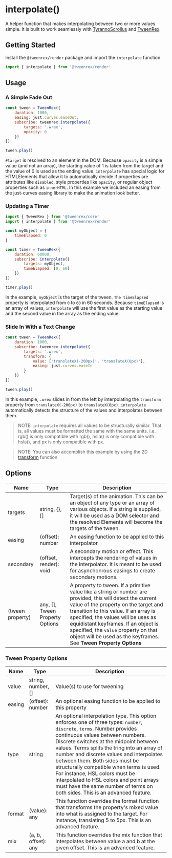 # interpolate()

A helper function that makes interpolating between two or more values simple.  It is built to work seamlessly with [TyrannoScrollus](/tyrannoscrollus)  and [TweenRex](/tweenrex).

## Getting Started

Install the ```@tweenrex/render``` package and import the ```interpolate``` function.

```js
import { interpolate } from '@tweenrex/render'
```

## Usage

### A Simple Fade Out

```javascript
const tween = TweenRex({
    duration: 1000,
    easing: just.curves.easeOut,
    subscribe: tweenrex.interpolate({
        targets: '.wrex',
        opacity: 0
    })
})

tween.play()
```

```#target``` is resolved to an element in the DOM.  Because ```opacity``` is a simple value (and not an array), the starting value of 1 is taken from the target and the value of 0 is used as the ending value. ```interpolate``` has special logic for HTMLElements that allow it to automatically decide if properties are attributes like ```disabled```, style properties like ```opacity```, or regular object properties such as ```innerHTML```.  In this example we included an easing from the just-curves easing library to make the animation look better.

### Updating a Timer

```js
import { TweenRex } from '@tweenrex/core'
import { interpolate } from '@tweenrex/render'

const myObject = {
    timeElapsed: 0
}

const timer = TweenRex({
    duration: 60000,
    subscribe: interpolate({
        targets: myObject,
        timeElapsed: [0, 60]
    })
})

timer.play()
```

In the example, ```myObject``` is the target of the tween.  ```The timeElapsed``` property is interpolated from ```0``` to ```60``` in 60 seconds.  Because ```timeElapsed``` is an array of values, ```interpolate``` will use the first value as the starting value and the second value in the array as the ending value.

### Slide In With a Text Change

```javascript
const tween = TweenRex({
    duration: 1000,
    subscribe: tweenrex.interpolate({
        targets: '.wrex',
        transform: {
            value: ['translateX(-200px)', 'translateX(0px)'],
            easing: just.curves.easeIn
        }
    })
})

tween.play()
```

In this example, ```.wrex``` slides in from the left by interpolating the ```transform``` property from ```translateX(-200px)``` to ```translateX(0px)```.  ```interpolate``` automatically detects the structure of the values and interpolates between them.

> NOTE: ```interpolate``` requires all values to be structurally similar.  That is, all values must be formatted the same with the same units. i.e. rgb() is only compatible with rgb(), hsla() is only compatible with hsla(), and px is only compatible with px.

> NOTE: You can also accomplish this example by using the 2D [transform](/transform) function

## Options

Name | Type | Description |
--- | --- | --- |
targets | string, {}, [] | Target(s) of the animation.  This can be an object of any type or an array of various objects. If a string is supplied, it will be used as a DOM selector and the resolved Elements will become the targets of the tween. |
easing | (offset): number | An easing function to be applied to this interpolator |
secondary | (offset, render): void | A secondary motion or effect.  This intercepts the rendering of values in the interpolator.  It is meant to be used for asynchonrous easings to create secondary motions. |
(tween property) | any, [], Tween Property Options | A property to tween.  If a primitive value like a string or number are provided, this will detect the current value of the property on the target and transition to this value.  If an array is specified, the values will be uses as equidistant keyframes.  If an object is specified, the ```value``` property on that object will be used as the keyframes. See **Tween Property Options** |

### Tween Property Options

Name | Type | Description |
--- | --- | --- |
value| string, number, [] | Value(s) to use for tweening |
easing | (offset): number | An optional easing function to be applied to this property |
type| string | An optional interpolation type.  This option enforces one of three types: ```number```, ```discrete```, ```terms```. Number provides continuous values between numbers.  Discrete switches at the midpoint between values.  Terms splits the tring into an array of number and discrete values and interpolates between them.  Both sides must be structurally compatible when terms is used.  For instance, HSL colors must be interpolated to HSL colors and point arrays must have the same number of terms on both sides. This is an advanced feature.|
format| (value): any | This function overrides the format function that transforms the property's mixed value into what is assigned to the target.  For instance, translating 5 to 5px. This is an advanced feature. |
mix | (a, b, offset): any | This function overrides the mix function that interpolates between value a and b at the given offset.  This is an advanced feature.  |
